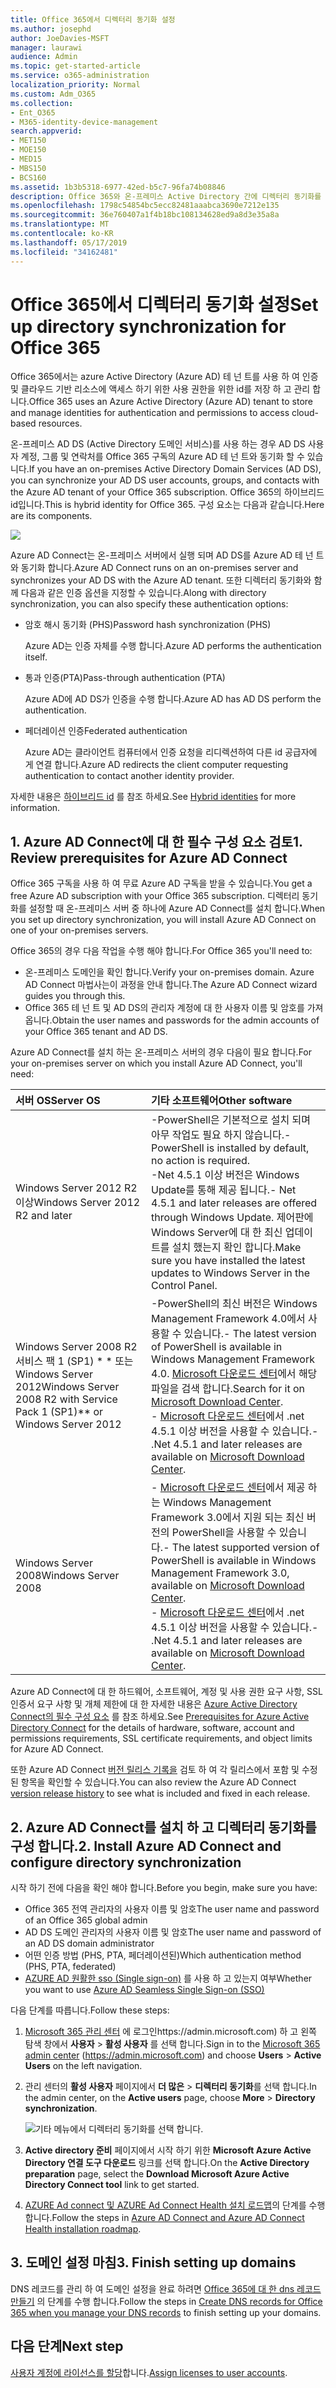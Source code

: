 ```yaml
---
title: Office 365에서 디렉터리 동기화 설정
ms.author: josephd
author: JoeDavies-MSFT
manager: laurawi
audience: Admin
ms.topic: get-started-article
ms.service: o365-administration
localization_priority: Normal
ms.custom: Adm_O365
ms.collection:
- Ent_O365
- M365-identity-device-management
search.appverid:
- MET150
- MOE150
- MED15
- MBS150
- BCS160
ms.assetid: 1b3b5318-6977-42ed-b5c7-96fa74b08846
description: Office 365와 온-프레미스 Active Directory 간에 디렉터리 동기화를 설정 하는 방법에 대해 알아봅니다.
ms.openlocfilehash: 1798c54854bc5ecc82481aaabca3690e7212e135
ms.sourcegitcommit: 36e760407a1f4b18bc108134628ed9a8d3e35a8a
ms.translationtype: MT
ms.contentlocale: ko-KR
ms.lasthandoff: 05/17/2019
ms.locfileid: "34162481"
---
```

# <a name="set-up-directory-synchronization-for-office-365"></a><span data-ttu-id="66de8-103">Office 365에서 디렉터리 동기화 설정</span><span class="sxs-lookup"><span data-stu-id="66de8-103">Set up directory synchronization for Office 365</span></span>

<span data-ttu-id="66de8-104">Office 365에서는 azure Active Directory (Azure AD) 테 넌 트를 사용 하 여 인증 및 클라우드 기반 리소스에 액세스 하기 위한 사용 권한을 위한 id를 저장 하 고 관리 합니다.</span><span class="sxs-lookup"><span data-stu-id="66de8-104">Office 365 uses an Azure Active Directory (Azure AD) tenant to store and manage identities for authentication and permissions to access cloud-based resources.</span></span> 

<span data-ttu-id="66de8-105">온-프레미스 AD DS (Active Directory 도메인 서비스)를 사용 하는 경우 AD DS 사용자 계정, 그룹 및 연락처를 Office 365 구독의 Azure AD 테 넌 트와 동기화 할 수 있습니다.</span><span class="sxs-lookup"><span data-stu-id="66de8-105">If you have an on-premises Active Directory Domain Services (AD DS), you can synchronize your AD DS user accounts, groups, and contacts with the Azure AD tenant of your Office 365 subscription.</span></span> <span data-ttu-id="66de8-106">Office 365의 하이브리드 id입니다.</span><span class="sxs-lookup"><span data-stu-id="66de8-106">This is hybrid identity for Office 365.</span></span> <span data-ttu-id="66de8-107">구성 요소는 다음과 같습니다.</span><span class="sxs-lookup"><span data-stu-id="66de8-107">Here are its components.</span></span>

![](./media/about-office-365-identity/hybrid-identity.png)

<span data-ttu-id="66de8-108">Azure AD Connect는 온-프레미스 서버에서 실행 되며 AD DS를 Azure AD 테 넌 트와 동기화 합니다.</span><span class="sxs-lookup"><span data-stu-id="66de8-108">Azure AD Connect runs on an on-premises server and synchronizes your AD DS with the Azure AD tenant.</span></span> <span data-ttu-id="66de8-109">또한 디렉터리 동기화와 함께 다음과 같은 인증 옵션을 지정할 수 있습니다.</span><span class="sxs-lookup"><span data-stu-id="66de8-109">Along with directory synchronization, you can also specify these authentication options:</span></span>

- <span data-ttu-id="66de8-110">암호 해시 동기화 (PHS)</span><span class="sxs-lookup"><span data-stu-id="66de8-110">Password hash synchronization (PHS)</span></span>

  <span data-ttu-id="66de8-111">Azure AD는 인증 자체를 수행 합니다.</span><span class="sxs-lookup"><span data-stu-id="66de8-111">Azure AD performs the authentication itself.</span></span>

- <span data-ttu-id="66de8-112">통과 인증(PTA)</span><span class="sxs-lookup"><span data-stu-id="66de8-112">Pass-through authentication (PTA)</span></span>

  <span data-ttu-id="66de8-113">Azure AD에 AD DS가 인증을 수행 합니다.</span><span class="sxs-lookup"><span data-stu-id="66de8-113">Azure AD has AD DS perform the authentication.</span></span>

- <span data-ttu-id="66de8-114">페더레이션 인증</span><span class="sxs-lookup"><span data-stu-id="66de8-114">Federated authentication</span></span>

  <span data-ttu-id="66de8-115">Azure AD는 클라이언트 컴퓨터에서 인증 요청을 리디렉션하여 다른 id 공급자에 게 연결 합니다.</span><span class="sxs-lookup"><span data-stu-id="66de8-115">Azure AD redirects the client computer requesting authentication to contact another identity provider.</span></span>

<span data-ttu-id="66de8-116">자세한 내용은 [하이브리드 id](plan-for-directory-synchronization.md) 를 참조 하세요.</span><span class="sxs-lookup"><span data-stu-id="66de8-116">See [Hybrid identities](plan-for-directory-synchronization.md) for more information.</span></span>
  
## <a name="1-review-prerequisites-for-azure-ad-connect"></a><span data-ttu-id="66de8-117">1. Azure AD Connect에 대 한 필수 구성 요소 검토</span><span class="sxs-lookup"><span data-stu-id="66de8-117">1. Review prerequisites for Azure AD Connect</span></span>

<span data-ttu-id="66de8-118">Office 365 구독을 사용 하 여 무료 Azure AD 구독을 받을 수 있습니다.</span><span class="sxs-lookup"><span data-stu-id="66de8-118">You get a free Azure AD subscription with your Office 365 subscription.</span></span> <span data-ttu-id="66de8-119">디렉터리 동기화를 설정할 때 온-프레미스 서버 중 하나에 Azure AD Connect를 설치 합니다.</span><span class="sxs-lookup"><span data-stu-id="66de8-119">When you set up directory synchronization, you will install Azure AD Connect on one of your on-premises servers.</span></span>
  
<span data-ttu-id="66de8-120">Office 365의 경우 다음 작업을 수행 해야 합니다.</span><span class="sxs-lookup"><span data-stu-id="66de8-120">For Office 365 you'll need to:</span></span>
  
- <span data-ttu-id="66de8-121">온-프레미스 도메인을 확인 합니다.</span><span class="sxs-lookup"><span data-stu-id="66de8-121">Verify your on-premises domain.</span></span> <span data-ttu-id="66de8-122">Azure AD Connect 마법사는이 과정을 안내 합니다.</span><span class="sxs-lookup"><span data-stu-id="66de8-122">The Azure AD Connect wizard guides you through this.</span></span>
- <span data-ttu-id="66de8-123">Office 365 테 넌 트 및 AD DS의 관리자 계정에 대 한 사용자 이름 및 암호를 가져옵니다.</span><span class="sxs-lookup"><span data-stu-id="66de8-123">Obtain the user names and passwords for the admin accounts of your Office 365 tenant and AD DS.</span></span>

<span data-ttu-id="66de8-124">Azure AD Connect를 설치 하는 온-프레미스 서버의 경우 다음이 필요 합니다.</span><span class="sxs-lookup"><span data-stu-id="66de8-124">For your on-premises server on which you install Azure AD Connect, you'll need:</span></span>
  
|<span data-ttu-id="66de8-125">**서버 OS**</span><span class="sxs-lookup"><span data-stu-id="66de8-125">**Server OS**</span></span>|<span data-ttu-id="66de8-126">**기타 소프트웨어**</span><span class="sxs-lookup"><span data-stu-id="66de8-126">**Other software**</span></span>|
|:-----|:-----|
|<span data-ttu-id="66de8-127">Windows Server 2012 R2 이상</span><span class="sxs-lookup"><span data-stu-id="66de8-127">Windows Server 2012 R2 and later</span></span> | <span data-ttu-id="66de8-128">-PowerShell은 기본적으로 설치 되며 아무 작업도 필요 하지 않습니다.</span><span class="sxs-lookup"><span data-stu-id="66de8-128">- PowerShell is installed by default, no action is required.</span></span>  <br> <span data-ttu-id="66de8-129">-Net 4.5.1 이상 버전은 Windows Update를 통해 제공 됩니다.</span><span class="sxs-lookup"><span data-stu-id="66de8-129">- Net 4.5.1 and later releases are offered through Windows Update.</span></span> <span data-ttu-id="66de8-130">제어판에 Windows Server에 대 한 최신 업데이트를 설치 했는지 확인 합니다.</span><span class="sxs-lookup"><span data-stu-id="66de8-130">Make sure you have installed the latest updates to Windows Server in the Control Panel.</span></span> |
|<span data-ttu-id="66de8-131">Windows Server 2008 R2 서비스 팩 1 (SP1) \* \* 또는 Windows Server 2012</span><span class="sxs-lookup"><span data-stu-id="66de8-131">Windows Server 2008 R2 with Service Pack 1 (SP1)\*\* or Windows Server 2012</span></span> | <span data-ttu-id="66de8-132">-PowerShell의 최신 버전은 Windows Management Framework 4.0에서 사용할 수 있습니다.</span><span class="sxs-lookup"><span data-stu-id="66de8-132">- The latest version of PowerShell is available in Windows Management Framework 4.0.</span></span> <span data-ttu-id="66de8-133">[Microsoft 다운로드 센터](https://go.microsoft.com/fwlink/p/?LinkId=717996)에서 해당 파일을 검색 합니다.</span><span class="sxs-lookup"><span data-stu-id="66de8-133">Search for it on [Microsoft Download Center](https://go.microsoft.com/fwlink/p/?LinkId=717996).</span></span>  <br> <span data-ttu-id="66de8-134">- [Microsoft 다운로드 센터](https://go.microsoft.com/fwlink/p/?LinkId=717996)에서 .net 4.5.1 이상 버전을 사용할 수 있습니다.</span><span class="sxs-lookup"><span data-stu-id="66de8-134">- .Net 4.5.1 and later releases are available on [Microsoft Download Center](https://go.microsoft.com/fwlink/p/?LinkId=717996).</span></span> |
|<span data-ttu-id="66de8-135">Windows Server 2008</span><span class="sxs-lookup"><span data-stu-id="66de8-135">Windows Server 2008</span></span> | <span data-ttu-id="66de8-136">- [Microsoft 다운로드 센터](https://go.microsoft.com/fwlink/p/?LinkId=717996)에서 제공 하는 Windows Management Framework 3.0에서 지원 되는 최신 버전의 PowerShell을 사용할 수 있습니다.</span><span class="sxs-lookup"><span data-stu-id="66de8-136">- The latest supported version of PowerShell is available in Windows Management Framework 3.0, available on [Microsoft Download Center](https://go.microsoft.com/fwlink/p/?LinkId=717996).</span></span>  <br> <span data-ttu-id="66de8-137">- [Microsoft 다운로드 센터](https://go.microsoft.com/fwlink/p/?LinkId=717996)에서 .net 4.5.1 이상 버전을 사용할 수 있습니다.</span><span class="sxs-lookup"><span data-stu-id="66de8-137">- .Net 4.5.1 and later releases are available on [Microsoft Download Center](https://go.microsoft.com/fwlink/p/?LinkId=717996).</span></span> |

<span data-ttu-id="66de8-138">Azure AD Connect에 대 한 하드웨어, 소프트웨어, 계정 및 사용 권한 요구 사항, SSL 인증서 요구 사항 및 개체 제한에 대 한 자세한 내용은 [Azure Active Directory Connect의 필수 구성 요소](https://docs.microsoft.com/azure/active-directory/hybrid/how-to-connect-install-prerequisites) 를 참조 하세요.</span><span class="sxs-lookup"><span data-stu-id="66de8-138">See [Prerequisites for Azure Active Directory Connect](https://docs.microsoft.com/azure/active-directory/hybrid/how-to-connect-install-prerequisites) for the details of hardware, software, account and permissions requirements, SSL certificate requirements, and object limits for Azure AD Connect.</span></span>
  
<span data-ttu-id="66de8-139">또한 Azure AD Connect [버전 릴리스 기록을](https://docs.microsoft.com/azure/active-directory/hybrid/reference-connect-version-history) 검토 하 여 각 릴리스에서 포함 및 수정 된 항목을 확인할 수 있습니다.</span><span class="sxs-lookup"><span data-stu-id="66de8-139">You can also review the Azure AD Connect [version release history](https://docs.microsoft.com/azure/active-directory/hybrid/reference-connect-version-history) to see what is included and fixed in each release.</span></span>

## <a name="2-install-azure-ad-connect-and-configure-directory-synchronization"></a><span data-ttu-id="66de8-140">2. Azure AD Connect를 설치 하 고 디렉터리 동기화를 구성 합니다.</span><span class="sxs-lookup"><span data-stu-id="66de8-140">2. Install Azure AD Connect and configure directory synchronization</span></span>

<span data-ttu-id="66de8-141">시작 하기 전에 다음을 확인 해야 합니다.</span><span class="sxs-lookup"><span data-stu-id="66de8-141">Before you begin, make sure you have:</span></span>

- <span data-ttu-id="66de8-142">Office 365 전역 관리자의 사용자 이름 및 암호</span><span class="sxs-lookup"><span data-stu-id="66de8-142">The user name and password of an Office 365 global admin</span></span>
- <span data-ttu-id="66de8-143">AD DS 도메인 관리자의 사용자 이름 및 암호</span><span class="sxs-lookup"><span data-stu-id="66de8-143">The user name and password of an AD DS domain administrator</span></span>
- <span data-ttu-id="66de8-144">어떤 인증 방법 (PHS, PTA, 페더레이션된)</span><span class="sxs-lookup"><span data-stu-id="66de8-144">Which authentication method (PHS, PTA, federated)</span></span>
- <span data-ttu-id="66de8-145">[AZURE AD 원활한 sso (Single sign-on)](https://docs.microsoft.com/azure/active-directory/hybrid/how-to-connect-sso) 를 사용 하 고 있는지 여부</span><span class="sxs-lookup"><span data-stu-id="66de8-145">Whether you want to use [Azure AD Seamless Single Sign-on (SSO)](https://docs.microsoft.com/azure/active-directory/hybrid/how-to-connect-sso)</span></span>

<span data-ttu-id="66de8-146">다음 단계를 따릅니다.</span><span class="sxs-lookup"><span data-stu-id="66de8-146">Follow these steps:</span></span>

1. <span data-ttu-id="66de8-147">[Microsoft 365 관리 센터](https://admin.microsoft.com) 에 로그인https://admin.microsoft.com) 하 고 왼쪽 탐색 창에서 **사용자** \> **활성 사용자** 를 선택 합니다.</span><span class="sxs-lookup"><span data-stu-id="66de8-147">Sign in to the [Microsoft 365 admin center](https://admin.microsoft.com) (https://admin.microsoft.com) and choose **Users** \> **Active Users** on the left navigation.</span></span>
2. <span data-ttu-id="66de8-148">관리 센터의 **활성 사용자** 페이지에서 **더 많은** \> **디렉터리 동기화**를 선택 합니다.</span><span class="sxs-lookup"><span data-stu-id="66de8-148">In the admin center, on the **Active users** page, choose **More** \> **Directory synchronization**.</span></span>

    ![기타 메뉴에서 디렉터리 동기화를 선택 합니다.](media/dc6669e5-c01b-471e-9cdf-04f5d44e1c4b.png)
  
3. <span data-ttu-id="66de8-150">**Active directory 준비** 페이지에서 시작 하기 위한 **Microsoft Azure Active Directory 연결 도구 다운로드** 링크를 선택 합니다.</span><span class="sxs-lookup"><span data-stu-id="66de8-150">On the **Active Directory preparation** page, select the **Download Microsoft Azure Active Directory Connect tool** link to get started.</span></span> 
4. <span data-ttu-id="66de8-151">[AZURE Ad connect 및 AZURE Ad Connect Health 설치 로드맵](https://docs.microsoft.com/azure/active-directory/hybrid/how-to-connect-install-roadmap)의 단계를 수행 합니다.</span><span class="sxs-lookup"><span data-stu-id="66de8-151">Follow the steps in [Azure AD Connect and Azure AD Connect Health installation roadmap](https://docs.microsoft.com/azure/active-directory/hybrid/how-to-connect-install-roadmap).</span></span>

## <a name="3-finish-setting-up-domains"></a><span data-ttu-id="66de8-152">3. 도메인 설정 마침</span><span class="sxs-lookup"><span data-stu-id="66de8-152">3. Finish setting up domains</span></span>

<span data-ttu-id="66de8-153">DNS 레코드를 관리 하 여 도메인 설정을 완료 하려면 [Office 365에 대 한 dns 레코드 만들기](https://support.office.com/article/b0f3fdca-8a80-4e8e-9ef3-61e8a2a9ab23) 의 단계를 수행 합니다.</span><span class="sxs-lookup"><span data-stu-id="66de8-153">Follow the steps in [Create DNS records for Office 365 when you manage your DNS records](https://support.office.com/article/b0f3fdca-8a80-4e8e-9ef3-61e8a2a9ab23) to finish setting up your domains.</span></span>

## <a name="next-step"></a><span data-ttu-id="66de8-154">다음 단계</span><span class="sxs-lookup"><span data-stu-id="66de8-154">Next step</span></span>

<span data-ttu-id="66de8-155">[사용자 계정에 라이선스를 할당](assign-licenses-to-user-accounts.md)합니다.</span><span class="sxs-lookup"><span data-stu-id="66de8-155">[Assign licenses to user accounts](assign-licenses-to-user-accounts.md).</span></span>
